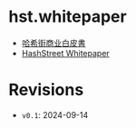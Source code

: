# hst.whitepaper

* [哈希街商业白皮書](hst.whitepaper-cn.md)
* [HashStreet Whitepaper](hst.whitepaper-en.md) 


# Revisions
* `v0.1`: 2024-09-14
